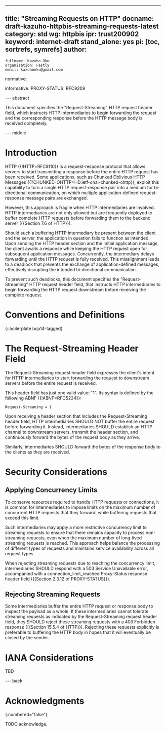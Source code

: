 ---
title: "Streaming Requests on HTTP"
docname: draft-kazuho-httpbis-streaming-requests-latest
category: std
wg: httpbis
ipr: trust200902
keyword: internet-draft
stand_alone: yes
pi: [toc, sortrefs, symrefs]
author:
-
    fullname: Kazuho Oku
    organization: Fastly
    email: kazuhooku@gmail.com

normative:

informative:
  PROXY-STATUS: RFC9209


--- abstract

This document specifies the "Request-Streaming" HTTP request header field, which
instructs HTTP intermediaries to begin forwarding the request and the
corresponding response before the HTTP message body is received completely.


--- middle

# Introduction

HTTP {{!HTTP=RFC9110}} is a request-response protocol that allows servers to
start transmitting a response before the entire HTTP request has been received.
Some applications, such as Chunked Oblivious HTTP Messages
{{?CHUNKED-OHTTP=I-D.ietf-ohai-chunked-ohttp}}, exploit this capability to turn
a single HTTP request-response pair into a medium for bi-directional
communication, on which multiple application-defined request-response message
pairs are exchanged.

However, this approach is fragile when HTTP intermediaries are involved. HTTP
intermediaries are not only allowed but are frequently deployed to buffer
complete HTTP requests before forwarding them to the backend server
({{Section 7.6 of HTTP}}).

Should such a buffering HTTP intermediary be present between the client and the
server, the application in question fails to function as intended. Upon sending
the HTTP header section and the initial application message, the client awaits a
response while keeping the HTTP request open for subsequent application
messages. Concurrently, the intermediary delays forwarding until the HTTP
request is fully received. This misalignment leads to a deadlock that prevents
the exchange of application-defined messages, effectively disrupting the
intended bi-directional communication.

To prevent such deadlocks, this document specifies the "Request-Streaming" HTTP
request header field, that instructs HTTP intermediaries to begin forwarding the
HTTP request downstream before receiving the complete request.


# Conventions and Definitions

{::boilerplate bcp14-tagged}


# The Request-Streaming Header Field

The Request-Streaming request header field expresses the client's intent for
HTTP intermediaries to start forwarding the request to downstream servers before
the entire request is received.

This header field has just one valid value: "1". Its syntax is defined by the
following ABNF {{!ABNF=RFC5234}}:

~~~
Request-Streaming = 1
~~~

Upon receiving a header section that includes the Request-Streaming header
field, HTTP intermediaries SHOULD NOT buffer the entire request before
forwarding it. Instead, intermediaries SHOULD establish an HTTP channel to
downstream servers, transmit the header section, and continuously forward the
bytes of the request body as they arrive.

Similarly, intermediaries SHOULD forward the bytes of the response body to the
clients as they are received.


# Security Considerations

## Applying Concurrency Limits

To conserve resources required to handle HTTP requests or connections, it is
common for intermediaries to impose limits on the maximum number of concurrent
HTTP requests that they forward, while buffering requests that exceed this
limit.

Such intermediaries may apply a more restrictive concurrency limit to streaming
requests to ensure that there remains capacity to process non-streaming
requests, even when the maximum number of long-lived streaming requests is
reached. This approach helps balance the processing of different types of
requests and maintains service availability across all request types.

When rejecting streaming requests due to reaching the concurrency limit,
intermediaries SHOULD respond with a 503 Service Unavailable error, accompanied
with a connection_limit_reached Proxy-Status response header field
({{Section 2.3.12 of PROXY-STATUS}}).


## Rejecting Streaming Requests

Some intermediaries buffer the entire HTTP request or response body to inspect
the payload as a whole. If these intermediaries cannot tolerate streaming
requests as indicated by the Request-Streaming request header field, they SHOULD
reject these streaming requests with a 403 Forbidden response
({{Section 15.5.4 of HTTP}}). Rejecting these requests explicitly is preferable
to buffering the HTTP body in hopes that it will eventually be closed by the
sender.


# IANA Considerations

TBD

--- back

# Acknowledgments
{:numbered="false"}

TODO acknowledge.
